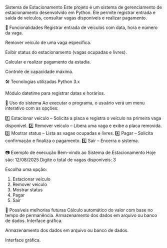 Sistema de Estacionamento
Este projeto é um sistema de gerenciamento de estacionamento desenvolvido em Python.
Ele permite registrar entrada e saída de veículos, consultar vagas disponíveis e realizar pagamento.

📌 Funcionalidades
Registrar entrada de veículos com data, hora e número da vaga.

Remover veículo de uma vaga específica.

Exibir status do estacionamento (vagas ocupadas e livres).

Calcular e realizar pagamento da estadia.

Controle de capacidade máxima.

🛠 Tecnologias utilizadas
Python 3.x

Módulo datetime para registrar datas e horários.

📖 Uso do sistema
Ao executar o programa, o usuário verá um menu interativo com as opções:

1️⃣ Estacionar veículo – Solicita a placa e registra o veículo na primeira vaga disponível.
2️⃣ Remover veículo – Libera uma vaga e exibe a placa removida.
3️⃣ Mostrar status – Lista as vagas ocupadas e livres.
4️⃣ Pagar – Solicita confirmação e finaliza o pagamento.
5️⃣ Sair – Encerra o sistema.

📷 Exemplo de execução
Bem-vindo ao Sistema de Estacionamento
Hoje são:
12/08/2025
Digite o total de vagas disponíveis: 3

Escolha uma opção:
1. Estacionar veículo
2. Remover veículo
3. Mostrar status
4. Pagar
5. Sair

📅 Possíveis melhorias futuras
Cálculo automático do valor com base no tempo de permanência.
Armazenamento dos dados em arquivo ou banco de dados.
Interface gráfica.

Armazenamento dos dados em arquivo ou banco de dados.

Interface gráfica.

